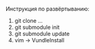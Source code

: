 Инструкция по развёртыванию:

 1. git clone ...
 2. git submodule init
 3. git submodule update
 4. vim -> VundleInstall
